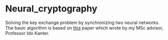 # Neural_cryptography
Solving the key exchange problem by synchronizing two neural networks. <br>
The basic algorithm is based on [this](https://ieeexplore.ieee.org/abstract/document/1202841?casa_token=DAawyjL72wYAAAAA:eCm8nfiOSEiu19l9hCxiqO8O8UlIqPichgIFpeyUwQAlpafF3IxkCYPzbI8Ui5kJ1EywKEJ_tJM) paper which wrote by my MSc advisor, Professor Ido Kanter. <br>
